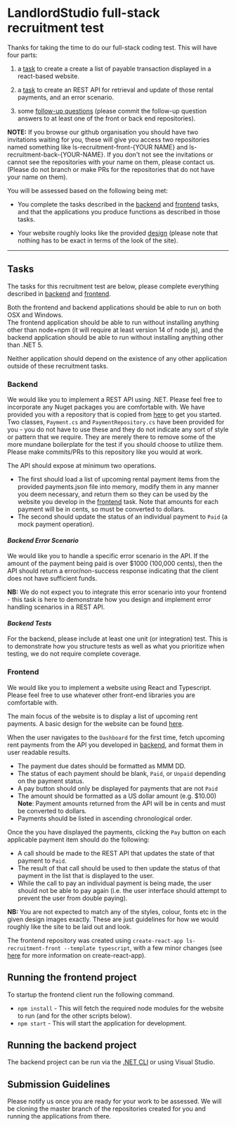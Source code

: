 # LandlordStudio full-stack recruitment test

Thanks for taking the time to do our full-stack coding test. This will have four parts:

1. a [task](#frontend) to create a create a list of payable transaction displayed in a react-based website.

2. a [task](#backend) to create an REST API for retrieval and update of those rental payments, and an error scenario.

3. some [follow-up questions](./FOLLOW-UP.md) (please commit the follow-up question answers to at least one of the front or back end repositories).

**NOTE:** If you browse our github organisation you should have two invitations waiting for you, these will give you access two repositories named something like ls-recruitment-front-{YOUR NAME} and ls-recruitment-back-{YOUR-NAME}. If you don't not see the invitations or cannot see the repositories with your name on them, please contact us. (Please do not branch or make PRs for the repositories that do not have your name on them).

You will be assessed based on the following being met:

- You complete the tasks described in the [backend](#backend) and [frontend](#frontend) tasks, and that the applications you produce functions as described in those tasks.

- Your website roughly looks like the provided [design](./design-spec/payment_list.png) (please note that nothing has to be exact in terms of the look of the site).

---

## Tasks

The tasks for this recruitment test are below, please complete everything described in [backend](#backend) and [frontend](#frontend).

Both the frontend and backend applications should be able to run on both OSX and Windows.  
The frontend application should be able to run without installing anything other than node+npm (it will require at least version 14 of node js), and the backend application should be able to run without installing anything other than .NET 5.

Neither application should depend on the existence of any other application outside of these recruitment tasks.

### Backend

We would like you to implement a REST API using .NET. Please feel free to incorporate any Nuget packages you are comfortable with.
We have provided you with a repository that is copied from [here](https://github.com/LandlordStudio-Recruitment/ls-recruitment-back) to get you started.  
Two classes, `Payment.cs` and `PaymentRepository.cs` have been provided for you - you do not have to use these and they do not indicate any sort of style or pattern that we require. They are merely there to remove some of the more mundane boilerplate for the test if you should choose to utilize them.  
Please make commits/PRs to this repository like you would at work.

The API should expose at minimum two operations.

- The first should load a list of upcoming rental payment items from the provided payments.json file into memory, modify them in any manner you deem necessary, and return them so they can be used by the website you develop in the [frontend](#frontend) task. Note that amounts for each payment will be in cents, so must be converted to dollars.
- The second should update the status of an individual payment to `Paid` (a mock payment operation).

#### _Backend Error Scenario_

We would like you to handle a specific error scenario in the API. If the amount of the payment being paid is over \$1000 (100,000 cents), then the API should return a error/non-success response indicating that the client does not have sufficient funds.

**NB:** We do not expect you to integrate this error scenario into your frontend - this task is here to demonstrate how you design and implement error handling scenarios in a REST API.

#### _Backend Tests_

For the backend, please include at least one unit (or integration) test. This is to demonstrate how you structure tests as well as what you prioritize when testing, we do not require complete coverage.

### Frontend

We would like you to implement a website using React and Typescript.  
Please feel free to use whatever other front-end libraries you are comfortable with.

The main focus of the website is to display a list of upcoming rent payments.
A basic design for the website can be found [here](./design-spec/payment_list.png).

When the user navigates to the `Dashboard` for the first time, fetch upcoming rent payments from the API you developed in [backend](#backend), and format them in user readable results.

- The payment due dates should be formatted as MMM DD.
- The status of each payment should be blank, `Paid`, or `Unpaid` depending on the payment status.
- A pay button should only be displayed for payments that are not `Paid`
- The amount should be formatted as a US dollar amount (e.g. \$10.00)
  **Note**: Payment amounts returned from the API will be in cents and must be converted to dollars.
- Payments should be listed in ascending chronological order.

Once the you have displayed the payments, clicking the `Pay` button on each applicable payment item should do the following:

- A call should be made to the REST API that updates the state of that payment to `Paid`.
- The result of that call should be used to then update the status of that payment in the list that is displayed to the user.
- While the call to pay an individual payment is being made, the user should not be able to pay again (i.e. the user interface should attempt to prevent the user from double paying).

**NB:**
You are not expected to match any of the styles, colour, fonts etc in the given design images exactly. These are just guidelines for how we would roughly like the site to be laid out and look.

The frontend repository was created using `create-react-app ls-recruitment-front --template typescript`, with a few minor changes (see [here](https://create-react-app.dev/docs/documentation-intro) for more information on create-react-app).

## Running the frontend project

To startup the frontend client run the following command.

- `npm install` - This will fetch the required node modules for the website to run (and for the other scripts below).
- `npm start` - This will start the application for development.

## Running the backend project

The backend project can be run via the [.NET CLI](https://docs.microsoft.com/en-us/dotnet/core/tools/dotnet-run) or using Visual Studio.

## Submission Guidelines

Please notify us once you are ready for your work to be assessed. We will be cloning the master branch of the repositories created for you and running the applications from there.
